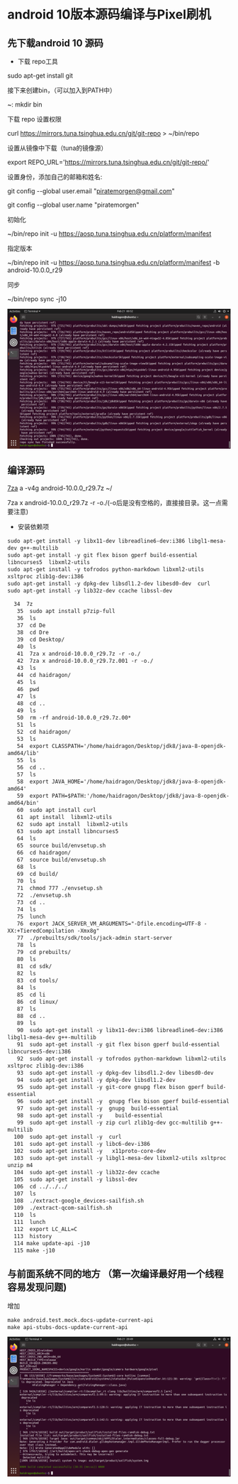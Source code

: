 # android 10版本源码编译与Pixel刷机

## 先下载android 10 源码

* 下载 repo工具

sudo apt-get install git

接下来创建bin，（可以加入到PATH中）

~: mkdir bin

下载 repo 设置权限

curl https://mirrors.tuna.tsinghua.edu.cn/git/git-repo > ~/bin/repo

设置从镜像中下载（tuna的镜像源）

export REPO_URL='https://mirrors.tuna.tsinghua.edu.cn/git/git-repo/'

设置身份，添加自己的邮箱和姓名:

git config --global user.email "piratemorgen@gmail.com" 

git config --global user.name "piratemorgen"

初始化

~/bin/repo init -u https://aosp.tuna.tsinghua.edu.cn/platform/manifest

指定版本

~/bin/repo init -u https://aosp.tuna.tsinghua.edu.cn/platform/manifest -b android-10.0.0_r29

同步

~/bin/repo sync -j10

![images](./images/1.png)
## 编译源码

[7za](https://blog.csdn.net/qq_27608983/article/details/92462659) a -v4g android-10.0.0_r29.7z ~/ 

7za x  android-10.0.0_r29.7z  -r -o./(-o后是没有空格的，直接接目录。这一点需要注意)

* 安装依赖项

```
sudo apt-get install -y libx11-dev libreadline6-dev:i386 libgl1-mesa-dev g++-multilib
sudo apt-get install -y git flex bison gperf build-essential libncurses5  libxml2-utils
sudo apt-get install -y tofrodos python-markdown libxml2-utils xsltproc zlib1g-dev:i386
sudo apt-get install -y dpkg-dev libsdl1.2-dev libesd0-dev  curl  
sudo apt-get install -y lib32z-dev ccache libssl-dev
```


```
  34  7z
   35  sudo apt install p7zip-full
   36  ls
   37  cd De
   38  cd Dre
   39  cd Desktop/
   40  ls
   41  7za x android-10.0.0_r29.7z -r -o./
   42  7za x android-10.0.0_r29.7z.001 -r -o./
   43  ls
   44  cd haidragon/
   45  ls
   46  pwd
   47  ls
   48  cd ..
   49  ls
   50  rm -rf android-10.0.0_r29.7z.00*
   51  ls
   52  cd haidragon/
   53  ls
   54  export CLASSPATH='/home/haidragon/Desktop/jdk8/java-8-openjdk-amd64/lib' 
   55  ls
   56  cd ..
   57  ls
   58  export JAVA_HOME='/home/haidragon/Desktop/jdk8/java-8-openjdk-amd64'
   59  export PATH=$PATH:'/home/haidragon/Desktop/jdk8/java-8-openjdk-amd64/bin' 
   60  sudo apt install curl
   61  apt install  libxml2-utils
   62  sudo apt install  libxml2-utils
   63  sudo apt install libncurses5 
   64  ls
   65  source build/envsetup.sh
   66  cd haidragon/
   67  source build/envsetup.sh
   68  ls
   69  cd build/
   70  ls
   71  chmod 777 ./envsetup.sh 
   72  ./envsetup.sh 
   73  cd ..
   74  ls
   75  lunch 
   76  export JACK_SERVER_VM_ARGUMENTS="-Dfile.encoding=UTF-8 -XX:+TieredCompilation -Xmx8g"
   77  ./prebuilts/sdk/tools/jack-admin start-server
   78  ls
   79  cd prebuilts/
   80  ls
   81  cd sdk/
   82  ls
   83  cd tools/
   84  ls
   85  cd li
   86  cd linux/
   87  ls
   88  cd ..
   89  ls
   90  sudo apt-get install -y libx11-dev:i386 libreadline6-dev:i386 libgl1-mesa-dev g++-multilib
   91  sudo apt-get install -y git flex bison gperf build-essential libncurses5-dev:i386
   92  sudo apt-get install -y tofrodos python-markdown libxml2-utils xsltproc zlib1g-dev:i386
   93  sudo apt-get install -y dpkg-dev libsdl1.2-dev libesd0-dev
   94  sudo apt-get install -y dpkg-dev libsdl1.2-dev 
   95  sudo apt-get install -y git-core gnupg flex bison gperf build-essential
   96  sudo apt-get install -y  gnupg flex bison gperf build-essential
   97  sudo apt-get install -y  gnupg  build-essential
   98  sudo apt-get install -y    build-essential
   99  sudo apt-get install -y zip curl zlib1g-dev gcc-multilib g++-multilib
  100  sudo apt-get install -y  curl 
  101  sudo apt-get install -y libc6-dev-i386
  102  sudo apt-get install -y   x11proto-core-dev 
  103  sudo apt-get install -y libgl1-mesa-dev libxml2-utils xsltproc unzip m4
  104  sudo apt-get install -y lib32z-dev ccache
  105  sudo apt-get install -y libssl-dev
  106  cd ../../../
  107  ls
  108  ./extract-google_devices-sailfish.sh 
  109  ./extract-qcom-sailfish.sh 
  110  ls
  111  lunch 
  112  export LC_ALL=C 
  113  history 
  114 make update-api -j10
  115 make -j10
```
## 与前面系统不同的地方 （第一次编译最好用一个线程 容易发现问题)

增加
```
make android.test.mock.docs-update-current-api
make api-stubs-docs-update-current-api
```
![images](./images/2.png)

